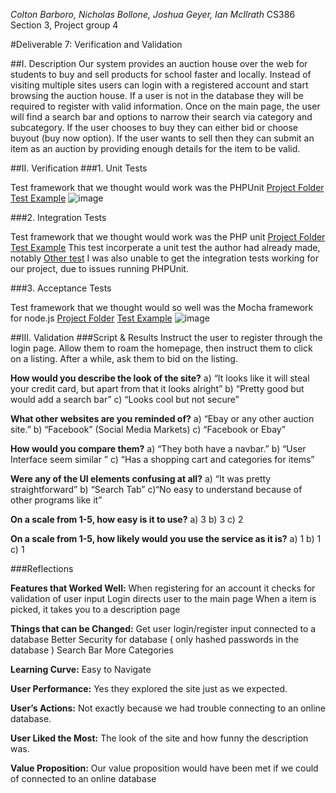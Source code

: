 *Colton Barboro, Nicholas Bollone,*
*Joshua Geyer, Ian McIlrath*
CS386 Section 3, Project group 4

#Deliverable 7: Verification and Validation

##I. Description
Our system provides an auction house over the web for students to buy and sell
products for school faster and locally. Instead of visiting multiple sites
users can login with a registered account and start browsing the auction house.
If a user is not in the database they will be required to register with valid
information. Once on the main page, the user will find a search bar and options
to narrow their search via category and subcategory. If the user chooses to buy
they can either bid or choose buyout (buy now option). If the user wants to sell
then they can submit an item as an auction by providing enough details for the
item to be valid.

##II. Verification
###1. Unit Tests

Test framework that we thought would work was the PHPUnit
[Project Folder](https://github.com/didyousaythat/Software_Engineering_group/tree/master/Auction_House)
[Test Example](https://github.com/tfrommen/unit-test-examples/blob/master/tests/php/FortuneTellerTest.php)
![image](https://i.imgur.com/006XvEw.png)
    
###2. Integration Tests

Test framework that we thought would work was the PHP unit
[Project Folder](https://github.com/didyousaythat/Software_Engineering_group/tree/master/Auction_House)
[Test Example](https://github.com/alexnederlof/integration-testing-example/blob/master/src/test/java/com/alexnederlof/inttesting/MultiBrowserTest.java) This test incorperate a unit test the author had already made, notably 
[Other test](https://github.com/alexnederlof/integration-testing-example/blob/master/src/test/java/com/alexnederlof/inttesting/SlowTest.java.)
I was also unable to get the integration tests working for our project, due to issues running PHPUnit. 

###3. Acceptance Tests

Test framework that we thought would so well was the Mocha framework for node.js
[Project Folder](https://github.com/didyousaythat/Software_Engineering_group/tree/master/Auction_House)
[Test Example](https://gist.github.com/fzaninotto/f13ce17fc15c532d00a4#file-gistfile1-js)
![image](https://i.imgur.com/JoWBBr7.png)


##III. Validation
###Script & Results
	Instruct the user to register through the login page.
	Allow them to roam the homepage, then instruct them to click on a listing.
	After a while, ask them to bid on the listing.

**How would you describe the look of the site?**
a) “It looks like it will steal your credit card, but apart from that it looks
    alright”
b) “Pretty good but would add a search bar”
c) “Looks cool but not secure”

**What other websites are you reminded of?**
a) “Ebay or any other auction site.”
b) “Facebook” (Social Media Markets)
c) “Facebook or Ebay”

**How would you compare them?**
a) “They both have a navbar.”
b) “User Interface seem similar ”
c) “Has a shopping cart and categories for items”

**Were any of the UI elements confusing at all?**
a) “It was pretty straightforward”
b) “Search Tab”
c)“No easy to understand because of other programs like it”

**On a scale from 1-5, how easy is it to use?**
a) 3
b) 3
c) 2

**On a scale from 1-5, how likely would you use the service as it is?**
a) 1
b) 1
c) 1

###Reflections
	
**Features that Worked Well:**
When registering for an account it checks for validation of user input
Login directs user to the main page
When a item is picked, it takes you to a description page

**Things that can be Changed:**
Get user login/register input connected to a database
Better Security for database ( only hashed passwords in the database )
Search Bar
More Categories

**Learning Curve:**
Easy to Navigate 

**User Performance:**
Yes they explored the site just as we expected.

**User’s Actions:**
Not exactly because we had trouble connecting to an online database.

**User Liked the Most:**
The look of the site and how funny the description was.
	
**Value Proposition:**
Our value proposition would have been met if we could of connected to an online database
	
	
